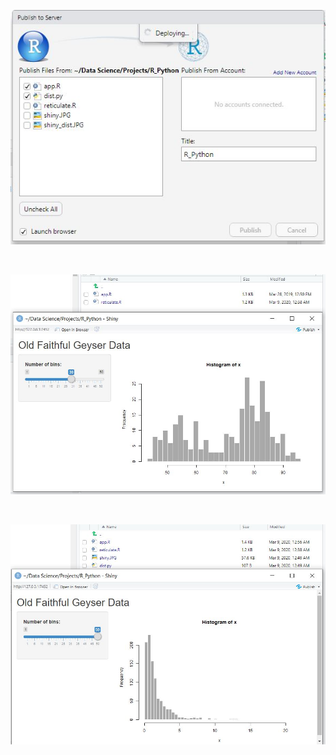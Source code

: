 <p align="center"><img src="https://github.com/ankur715/R/blob/master/R_Python/publish.JPG"></p>
<br />
<p align="center"><img src="https://github.com/ankur715/R/blob/master/R_Python/shiny.JPG"></p>
<br />
<p align="center"><img src="https://github.com/ankur715/R/blob/master/R_Python/shiny_dist.JPG"></p>

